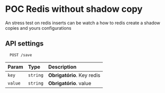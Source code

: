 
# POC Redis without shadow copy

An stress test on redis inserts can be watch a how to redis create a shadow copies and yours configurations


## API settings

```http
  POST /save
```

| Param   | Type       | Description                           |
| :---------- | :--------- | :---------------------------------- |
| `key` | `string` | **Obrigatório**. Key redis |
| `value` | `string` | **Obrigatório**. value |
